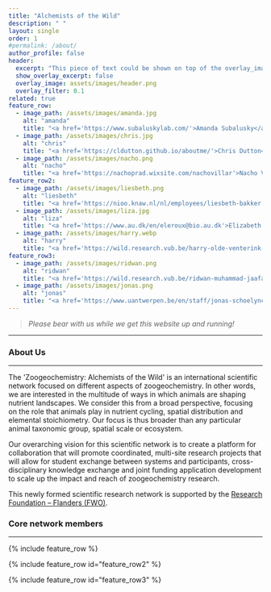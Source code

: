 ```yaml
---
title: "Alchemists of the Wild"
description: " "
layout: single
order: 1
#permalink: /about/
author_profile: false
header:
  excerpt: "This piece of text could be shown on top of the overlay_image, just under the title"
  show_overlay_excerpt: false
  overlay_image: assets/images/header.png
  overlay_filter: 0.1
related: true
feature_row:
  - image_path: /assets/images/amanda.jpg
    alt: "amanda"
    title: "<a href='https://www.subaluskylab.com/'>Amanda Subalusky</a>"
  - image_path: /assets/images/chris.jpg
    alt: "chris"
    title: "<a href='https://cldutton.github.io/aboutme/'>Chris Dutton</a>"
  - image_path: /assets/images/nacho.png
    alt: "nacho"
    title: "<a href='https://nachoprad.wixsite.com/nachovillar'>Nacho Villar</a>"
feature_row2:
  - image_path: /assets/images/liesbeth.png
    alt: "liesbeth"
    title: "<a href='https://nioo.knaw.nl/nl/employees/liesbeth-bakker'>Liesbeth Bakker</a>"
  - image_path: /assets/images/liza.jpg
    alt: "liza"
    title: "<a href='https://www.au.dk/en/eleroux@bio.au.dk'>Elizabeth le Roux</a>"
  - image_path: /assets/images/harry.webp
    alt: "harry"
    title: "<a href='https://wild.research.vub.be/harry-olde-venterink-0'>Harry Olde Venterink</a>"
feature_row3:
  - image_path: /assets/images/ridwan.png
    alt: "ridwan"
    title: "<a href='https://wild.research.vub.be/ridwan-muhammad-jaafar'>Ridwan Jaafar</a>"
  - image_path: /assets/images/jonas.png
    alt: "jonas"
    title: "<a href='https://www.uantwerpen.be/en/staff/jonas-schoelynck/'>Jonas Schoelynck (PI)</a>"
---
```


 > *Please bear with us while we get this website up and running!*
---

### About Us
---

The 'Zoogeochemistry: Alchemists of the Wild' is an international scientific network focused on different aspects of zoogeochemistry. In other words, we are interested in the multitude of ways in which animals are shaping nutrient landscapes. We consider this from a broad perspective, focusing on the role that animals play in nutrient cycling, spatial distribution and elemental stoichiometry. Our focus is thus broader than any particular animal taxonomic group, spatial scale or ecosystem.

Our overarching vision for this scientific network is to create a platform for collaboration that will promote coordinated, multi-site research projects that will allow for student exchange between systems and participants, cross-disciplinary knowledge exchange and joint funding application development to scale up the impact and reach of zoogeochemistry research.

This newly formed scientific research network is supported by the [Research Foundation – Flanders (FWO)][fwo].


### Core network members
---

{% include feature_row %}

{% include feature_row id="feature_row2" %}

{% include feature_row id="feature_row3" %}


[amanda]:          <https://www.subaluskylab.com/>
[chris]:           <https://cldutton.github.io/aboutme/>
[nacho]:           <https://nachoprad.wixsite.com/nachovillar>
[liesbeth]:        <https://nioo.knaw.nl/nl/employees/liesbeth-bakker>
[liza]:            <https://www.au.dk/en/eleroux@bio.au.dk>
[harry]:           <https://wild.paddlecms.net/harry-olde-venterink-0>
[ridwan]:          <https://wild.paddlecms.net/ridwan-muhammad-jaafar>
[jonas]:           <https://www.uantwerpen.be/en/staff/jonas-schoelynck/>
[fwo]:             <https://www.fwo.be/en/>
